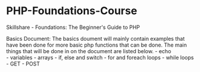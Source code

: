 # PHP-Foundations-Course
 Skillshare - Foundations: The Beginner's Guide to PHP

 Basics Document:
 The basics doument will mainly contain examples that have been done for more basic php functions that can be done. The main things that will be done in on the document are listed below.
    - echo <br>
    - variables
    - arrays
    - if, else and switch
    - for and foreach loops
    - while loops
    - GET
    - POST
    

